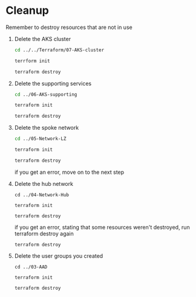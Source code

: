 # Cleanup

Remember to destroy resources that are not in use

1. Delete the AKS cluster

   ```bash
   cd ../../Terraform/07-AKS-cluster 
   ```

   ```bash
   terrform init
   ```

   ```bash
   terraform destroy
   ```

2. Delete the supporting services

   ```bash
   cd ../06-AKS-supporting
   ```

   ```bash
   terraform init
   ```

   ```bash
   terraform destroy
   ```

   

3. Delete the spoke network

   ```bash
   cd ../05-Network-LZ
   ```

   ```bash
   terraform init
   ```

   ```bash
   terraform destroy
   ```

   if you get an error, move on to the next step

4. Delete the hub network

   ```
   cd ../04-Network-Hub
   ```

   ```
   terraform init
   ```

   ```
   terraform destroy
   ```

   if you get an error, stating that some resources weren't destroyed, run terraform destroy again

   ```
   terraform destroy
   ```

5. Delete the user groups you created

   ```
   cd ../03-AAD
   ```

   ```
   terraform init
   ```

   ```
   terraform destroy
   ```

   